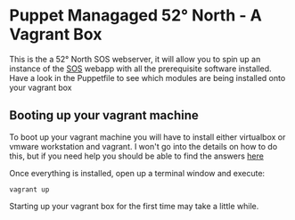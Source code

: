 # Puppet Managaged 52° North  - A Vagrant Box

This is the a 52° North SOS webserver, it will allow you to spin up an instance of the [SOS](http://52north.org/communities/sensorweb/sos/) webapp with all the prerequisite software installed. Have a look in the Puppetfile to see which modules are being installed onto your vagrant box

## Booting up your vagrant machine

To boot up your vagrant machine you will have to install either virtualbox or vmware workstation and vagrant. I won't go into the details on how to do this, but if you need help you should be able to find the answers [here](www.google.com)

Once everything is installed, open up a terminal window and execute: 
    
    vagrant up

Starting up your vagrant box for the first time may take a little while.
